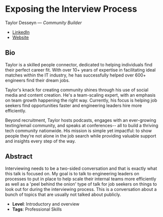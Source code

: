 # Exposing the Interview Process

Taylor Desseyn &mdash; *Community Builder*

- [LinkedIn](https://www.linkedin.com/in/taylordesseyn)
- [Website](https://gun.io/taylor)

## Bio

Taylor is a skilled people connector, dedicated to helping individuals find their perfect career fit. With over 10+ years of expertise in facilitating ideal matches within the IT industry, he has successfully helped over 600+ engineers find their dream jobs. 

Taylor's knack for creating community shines through his use of social media and content creation. He's a team-scaling expert, with an emphasis on team growth happening the right way. Currently, his focus is helping job seekers find opportunities faster and engineering leaders hire more efficiently.

Beyond recruitment, Taylor hosts podcasts, engages with an ever-growing texting/email community, and speaks at conferences-- all to build a thriving tech community nationwide. His mission is simple yet impactful: to show people they’re not alone in the job search while providing valuable support and insights every step of the way.

## Abstract

Interviewing needs to be a two-sided conversation and that is exactly what this talk is focused on. My goal is to talk to engineering leaders on processes to put in place to help scale their internal teams more efficiently as well as a 'peel behind the onion' type of talk for job seekers on things to look out for during the interviewing process. This is a conversation about a bunch of topics that are usually not talked about publicly. 

- **Level**: Introductory and overview
- **Tags**: Professional Skills
  